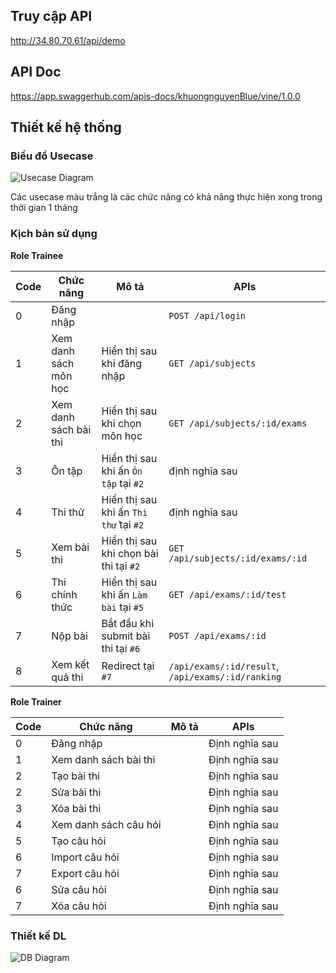 ## Truy cập API
http://34.80.70.61/api/demo
## API Doc
https://app.swaggerhub.com/apis-docs/khuongnguyenBlue/vine/1.0.0
## Thiết kế hệ thống
### Biểu đồ Usecase
![Usecase Diagram](https://i.ibb.co/JyxhZNB/vin-exam.png)


Các usecase màu trắng là các chức năng có khả năng thực hiện xong trong thời gian 1 tháng
### Kịch bản sử dụng
**Role Trainee**

Code | Chức năng | Mô tả | APIs
--- | --- | --- | ---
0 | Đăng nhập | | `POST /api/login`
1 | Xem danh sách môn học | Hiển thị sau khi đăng nhập | `GET /api/subjects`
2 | Xem danh sách bài thi | Hiển thị sau khi chọn môn học | `GET /api/subjects/:id/exams`
3 | Ôn tập | Hiển thị sau khi ấn `Ôn tập` tại `#2` | định nghĩa sau
4 | Thi thử | Hiển thị sau khi ấn `Thi thử` tại `#2` | định nghĩa sau
5 | Xem bài thi | Hiển thị sau khi chọn bài thi tại `#2` | `GET /api/subjects/:id/exams/:id`
6 | Thi chính thức | Hiển thị sau khi ấn `Làm bài` tại `#5` | `GET /api/exams/:id/test`
7 | Nộp bài | Bắt đầu khi submit bài thi tại `#6`| `POST /api/exams/:id`
8 | Xem kết quả thi | Redirect tại `#7` | `/api/exams/:id/result`, `/api/exams/:id/ranking`

**Role Trainer**

Code | Chức năng | Mô tả | APIs
--- | --- | --- | ---
0 | Đăng nhập | | Định nghĩa sau
1 | Xem danh sách bài thi |  | Định nghĩa sau
2 | Tạo bài thi | | Định nghĩa sau
2 | Sửa bài thi |  | Định nghĩa sau
3 | Xóa bài thi |  | Định nghĩa sau
4 | Xem danh sách câu hỏi |  | Định nghĩa sau
5 | Tạo câu hỏi | | Định nghĩa sau
6 | Import câu hỏi | | Định nghĩa sau
7 | Export câu hỏi | | Định nghĩa sau
6 | Sửa câu hỏi |  | Định nghĩa sau
7 | Xóa câu hỏi |  | Định nghĩa sau

### Thiết kế DL

![DB Diagram](https://i.ibb.co/k8TVKw7/vin-exam-db.png)
